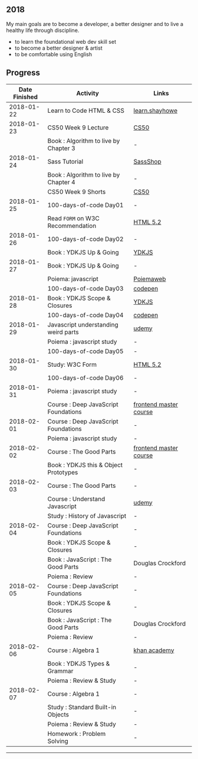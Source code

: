 ## 2018

My main goals are to become a developer, a better designer and to live a healthy life through discipline.

- to learn the foundational web dev skill set
- to become a better designer & artist
- to be comfortable using English


## Progress

| Date Finished | Activity                  | Links  |           
| ------------- | ------------------------- | ------ | 
| 2018-01-22 | Learn to Code HTML & CSS | [learn.shayhowe](http://learn.shayhowe.com/html-css/) |
| 2018-01-23 | CS50 Week 9 Lecture | [CS50](https://www.edx.org/course/introduction-computer-science-harvardx-cs50x) |
|            | Book : Algorithm to live by  Chapter 3 | - |
| 2018-01-24 | Sass Tutorial | [SassShop](http://www.sassshop.com/) |
|            | Book : Algorithm to live by  Chapter 4  | - |
|            | CS50 Week 9 Shorts | [CS50](https://www.edx.org/course/introduction-computer-science-harvardx-cs50x)  |
| 2018-01-25 | 100-days-of-code Day01| - |
|            |  Read `FORM` on W3C Recommendation |[HTML 5.2](https://www.w3.org/TR/html/) |
| 2018-01-26 |  100-days-of-code Day02| - |
|            |  Book : YDKJS Up & Going | [YDKJS](https://github.com/getify/You-Dont-Know-JS/) |
| 2018-01-27 |  Book : YDKJS Up & Going | - |
|            |  Poiema: javascript | [Poiemaweb](http://poiemaweb.com/)|
|            |  100-days-of-code Day03| [codepen](https://codepen.io/yogicat/full/oEvgaR)|
| 2018-01-28 |  Book : YDKJS Scope & Closures | [YDKJS](https://github.com/getify/You-Dont-Know-JS/) |
|            |  100-days-of-code Day04| [codepen](https://codepen.io/yogicat/full/yvBwvL/)|
| 2018-01-29 |  Javascript understanding weird parts | [udemy](https://www.udemy.com/understand-javascript/learn/v4/overview)|
|            |  Poiema : javascript study | - |
|            |  100-days-of-code Day05 | - |
| 2018-01-30 |  Study: W3C Form | [HTML 5.2](https://www.w3.org/TR/html/) |
|            |  100-days-of-code Day06 | - |
| 2018-01-31 |  Poiema : javascript study | - |
|            |  Course : Deep JavaScript Foundations | [frontend master course](https://frontendmasters.com/courses/javascript-foundations/) |
| 2018-02-01 |  Course : Deep JavaScript Foundations | - |
|            |  Poiema : javascript study | - |
| 2018-02-02 |  Course : The Good Parts  | [frontend master course](https://frontendmasters.com/)  |
|            |  Book : YDKJS this & Object Prototypes   | - |
| 2018-02-03 |  Course : The Good Parts | - |
|            |  Course : Understand Javascript | [udemy](https://www.udemy.com/understand-javascript)|
|            |  Study : History of Javascript | - |
| 2018-02-04 |  Course : Deep JavaScript Foundations | - |
|            |  Book : YDKJS Scope & Closures  | - |
|            |  Book : JavaScript : The Good Parts | Douglas Crockford |
|            |  Poiema : Review | - |
| 2018-02-05 |  Course : Deep JavaScript Foundations | - |
|            |  Book : YDKJS Scope & Closures  | - |
|            |  Book : JavaScript : The Good Parts | Douglas Crockford |
|            |  Poiema : Review | - |
| 2018-02-06 |  Course : Algebra 1 | [khan academy](https://www.khanacademy.org/math/algebra) |
|            |  Book : YDKJS Types & Grammar | - |
|            |  Poiema : Review & Study | - |
| 2018-02-07 |  Course : Algebra 1 | - |
|            |  Study : Standard Built-in Objects | - |
|            |  Poiema : Review & Study | - |
|            |  Homework : Problem Solving | - |


---




